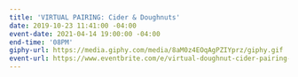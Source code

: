 ```yaml
---
title: 'VIRTUAL PAIRING: Cider & Doughnuts'
date: 2019-10-23 11:41:00 -04:00
event-date: 2021-04-14 19:00:00 -04:00
end-time: '08PM'
giphy-url: https://media.giphy.com/media/8aM0z4EOqAgPZIYprz/giphy.gif
event-url: https://www.eventbrite.com/e/virtual-doughnut-cider-pairing-tickets-146651700183
---
```


